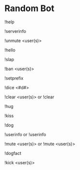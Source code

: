 # Random Bot
!help <cmd>

!serverinfo

!unmute <user(s)> <reason>

!hello

!slap <user> <reason>

!ban <user(s)> <reason>
  
!setprefix <prefix>
  
!dice <#d#>

!clear <user(s)> <limit> or !clear <limit>
  
!hug <user>
  
!kiss <user>

!dog 

!userinfo <user> or !userinfo

!mute <user(s)> <seconds> <reason> or !mute <user(s)> <reason>

!dogfact 

!kick <user(s)> <reason>
